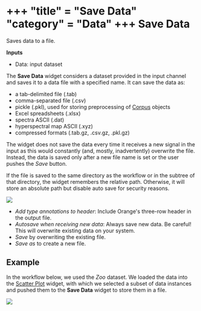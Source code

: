 +++
"title" = "Save Data"
"category" = "Data"
+++
Save Data
=========

Saves data to a file.

**Inputs**

- Data: input dataset

The **Save Data** widget considers a dataset provided in the input channel and saves it to a data file with a specified name. It can save the data as:

- a tab-delimited file (.tab)
- comma-separated file (.csv)
- pickle (.pkl), used for storing preprocessing of [Corpus](https://orange.biolab.si/widget-catalog/text-mining/corpus-widget/) objects
- Excel spreadsheets (.xlsx)
- spectra ASCII (.dat)
- hyperspectral map ASCII (.xyz)
- compressed formats (.tab.gz, .csv.gz, .pkl.gz)

The widget does not save the data every time it receives a new signal in the input as this would constantly (and, mostly, inadvertently) overwrite the file. Instead, the data is saved only after a new file name is set or the user pushes the *Save* button.

If the file is saved to the same directory as the workflow or in the subtree of that directory, the widget remembers the relative path. Otherwise, it will store an absolute path but disable auto save for security reasons.

![](../images/SaveData.png)

- *Add type annotations to header*: Include Orange's three-row header in the output file.
- *Autosave when receiving new data*: Always save new data. Be careful! This will overwrite existing data on your system.
- *Save* by overwriting the existing file.
- *Save as* to create a new file.

Example
-------

In the workflow below, we used the *Zoo* dataset. We loaded the data into the [Scatter Plot](../../visualize/scatterplot/) widget, with which we selected a subset of data instances and pushed them to the **Save Data** widget to store them in a file.

![](../images/Save-Workflow.png)

